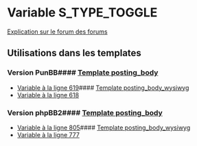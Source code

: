 # Variable S_TYPE_TOGGLE
[Explication sur le forum des forums](http://forum.forumactif.com/t294113-listing-des-variables#S_TYPE_TOGGLE)
## Utilisations dans les templates
### Version PunBB#### [Template posting_body](punbb/posting_body.md)
* [Variable à la ligne 619](../punbb/posting_body.tpl#L619)#### [Template posting_body_wysiwyg](punbb/posting_body_wysiwyg.md)
* [Variable à la ligne 618](../punbb/posting_body_wysiwyg.tpl#L618)
### Version phpBB2#### [Template posting_body](subsilver/posting_body.md)
* [Variable à la ligne 805](../subsilver/posting_body.tpl#L805)#### [Template posting_body_wysiwyg](subsilver/posting_body_wysiwyg.md)
* [Variable à la ligne 777](../subsilver/posting_body_wysiwyg.tpl#L777)